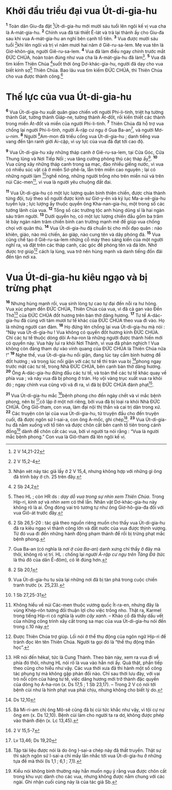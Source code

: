 # Khởi đầu triều đại vua Út-di-gia-hu
<sup><b>1</b></sup> Toàn dân Giu-đa đặt [^1*]Út-di-gia-hu mới mười sáu tuổi lên ngôi kế vị vua cha là A-mát-gia-hu. <sup><b>2</b></sup> Chính vua đã tái thiết Ê-lát và trả lại thành ấy cho Giu-đa sau khi vua A-mát-gia-hu an nghỉ bên cạnh tổ tiên. <sup><b>3</b></sup> Vua được mười sáu tuổi [^2*]khi lên ngôi và trị vì năm mươi hai năm ở Giê-ru-sa-lem. Mẹ vua tên là Giơ-khôn-gia, người Giê-ru-sa-lem. <sup><b>4</b></sup> Vua đã làm điều ngay chính trước mắt ĐỨC CHÚA, hoàn toàn đúng như vua cha là A-mát-gia-hu đã làm[^1]. <sup><b>5</b></sup> Vua đã tìm kiếm Thiên Chúa [^3*]suốt thời ông Dơ-khác-gia-hu, người đã dạy cho vua biết kính sợ[^2] Thiên Chúa. Bao lâu vua tìm kiếm ĐỨC CHÚA, thì Thiên Chúa cho vua được thành công.[^3]

# Thế lực của vua Út-di-gia-hu
<sup><b>6</b></sup> Vua Út-di-gia-hu xuất quân giao chiến với người Phi-li-tinh, triệt hạ tường thành Gát, tường thành Giáp-ne, tường thành Át-đốt, rồi kiến thiết các thành trong miền Át-đốt và miền của người Phi-li-tinh. <sup><b>7</b></sup> Thiên Chúa đã hỗ trợ vua chống lại người Phi-li-tinh, người Ả-rập cư ngụ ở Gua Ba-an[^4], và người Mơ-u-nim. <sup><b>8</b></sup> Người [^4*]Am-mon đã triều cống vua Út-di-gia-hu ; danh tiếng vua vang đến tận ranh giới Ai-cập, vì uy lực của vua đã đạt tới cao độ.

<sup><b>9</b></sup> Vua Út-di-gia-hu xây những tháp canh ở Giê-ru-sa-lem, tại Cửa Góc, Cửa Thung lũng và Nơi Tiếp Nối ; vua tăng cường phòng thủ các tháp ấy[^5]. <sup><b>10</b></sup> Vua cũng xây những tháp canh trong sa mạc, đào nhiều giếng nước, vì vua có nhiều súc vật cả ở miền Sơ-phê-la, lẫn trên miền cao nguyên ; lại có những người làm [^5*]nghề nông, những người trồng nho trên miền núi và trên núi Các-men[^6], vì vua là người yêu chuộng đất đai.

<sup><b>11</b></sup> Vua Út-di-gia-hu có một lực lượng quân binh thiện chiến, được chia thành từng đội, tuỳ theo số người được kinh sư Giơ-y-ên và ký lục Ma-a-xê-gia-hu tuyển lựa ; lực lượng ấy thuộc quyền ông Kha-nan-gia-hu, một trong số các tướng lãnh của vua. <sup><b>12</b></sup> Tổng số các trưởng tộc anh hùng dũng sĩ là hai ngàn sáu trăm người. <sup><b>13</b></sup> Dưới quyền họ, có một lực lượng chiến đấu gồm ba trăm lẻ bảy ngàn năm trăm chiến binh can trường mạnh mẽ để giúp vua chống chọi với quân thù. <sup><b>14</b></sup> Vua Út-di-gia-hu đã chuẩn bị cho mỗi đạo quân : nào khiên, giáo, nào mũ chiến, áo giáp, nào cung tên và dây phóng đá. <sup><b>15</b></sup> Vua cũng chế tạo ở Giê-ru-sa-lem những cỗ máy theo sáng kiến của một người nghĩ ra, và đặt trên các tháp canh, các góc để phóng tên và đá lớn. Nhờ được trợ giúp[^7] cách lạ lùng, vua trở nên hùng mạnh và danh tiếng đồn đãi đến tận nơi xa.

# Vua Út-di-gia-hu kiêu ngạo và bị trừng phạt
<sup><b>16</b></sup> Nhưng hùng mạnh rồi, vua sinh lòng tự cao tự đại đến nỗi ra hư hỏng. Vua xúc phạm đến ĐỨC CHÚA, Thiên Chúa của vua, vì đã cả gan vào Đền Thờ[^8] của ĐỨC CHÚA đốt hương trên bàn thờ dâng hương. <sup><b>17</b></sup> Tư tế A-dác-gia-hu đã cùng với tám mươi tư tế khác của ĐỨC CHÚA theo vua đi vào. Họ là những người can đảm. <sup><b>18</b></sup> Họ đứng lên chống lại vua Út-di-gia-hu mà nói : “Này vua Út-di-gia-hu ! Vua không có quyền đốt hương kính ĐỨC CHÚA. Chỉ các tư tế thuộc dòng dõi A-ha-ron là những người được thánh hiến mới có quyền này. Vua hãy lui ra khỏi Nơi Thánh, vì vua đã phản nghịch ! Vua không còn đáng tham dự vào vinh quang của ĐỨC CHÚA là Thiên Chúa nữa !” <sup><b>19</b></sup> Nghe thế, vua Út-di-gia-hu nổi giận, đang lúc tay cầm bình hương để đốt hương ; và trong lúc nổi giận với các tư tế thì trán vua bị [^6*]phong ngay trước mặt các tư tế, trong Nhà ĐỨC CHÚA, bên cạnh bàn thờ dâng hương. <sup><b>20</b></sup> Ông A-dác-gia-hu đứng đầu các tư tế, và toàn thể các tư tế khác quay về phía vua ; và này vua đã bị phong ở trán. Họ vội vàng trục xuất vua ra khỏi đó ; ngay chính vua cũng vội vã đi ra, vì đã bị ĐỨC CHÚA đánh phạt[^9].

<sup><b>21</b></sup> Vua Út-di-gia-hu mắc [^7*]bệnh phong cho đến ngày chết và vì mắc bệnh phong, nên bị [^8*]cô lập ở một nơi riêng, bởi vua đã bị loại ra khỏi Nhà ĐỨC CHÚA. Ông Giô-tham, con vua, làm đại nội thị thần và cai trị dân trong xứ. <sup><b>22</b></sup> Các truyện còn lại của vua Út-di-gia-hu, từ truyện đầu cho đến truyện cuối, đã được ngôn sứ I-sai-a, con ông A-mốc, ghi chép[^10]. <sup><b>23</b></sup> Vua Út-di-gia-hu đã nằm xuống với tổ tiên và được chôn cất bên cạnh tổ tiên trong cánh đồng[^11] dành để chôn cất các vua, bởi vì người ta nói rằng : “Vua là người mắc bệnh phong.” Con vua là Giô-tham đã lên ngôi kế vị.

[^1]: Nhận xét này tác giả lấy ở 2 V 15,4, nhưng không hợp với những gì ông đã trình bày ở ch. 25 trên đây.
[^2]: Theo HL ; còn HR ds : <i>dạy dỗ vua trong sự nhìn xem Thiên Chúa</i>. Trong Híp-ri, <i>kính sợ</i> và <i>nhìn xem</i> có thể lẫn. Nhân vật Dơ-khác-gia-hu này không rõ là ai. Ông đóng vai trò tương tự như ông Giơ-hô-gia-đa đối với vua Giô-át trước đây.
[^3]: 2 Sb 26,5-20 : tác giả theo nguồn riêng muốn cho thấy vua Út-di-gia-hu đã ra kiêu ngạo vì thành công lớn và đất nước của vua được thịnh vượng. Từ đó vua đi đến những hành động phạm thánh để rồi bị trừng phạt mắc bệnh phong.
[^4]: Gua Ba-an (có nghĩa là <i>nơi ở của Ba-an</i>) danh xưng chỉ thấy ở đây mà thôi, không rõ vị trí. HL : chống lại <i>người Ả-rập cư ngụ trên Tảng Đá</i> (tức là thủ đô của dân Ê-đôm), có lẽ đúng hơn.
[^5]: Vua Út-di-gia-hu tu sửa lại những nơi đã bị tàn phá trong cuộc chiến tranh trước (x. 25,23).
[^6]: Không hiểu về núi Các-men thuộc vương quốc Ít-ra-en, nhưng đây là vùng Khép-rôn tương đối thuận lợi cho việc trồng nho. Thật ra, Karmel trong tiếng Híp-ri có nghĩa là <i>vườn cây xanh</i>. – Khảo cổ đã thấy dấu vết của những công trình xây cất trong sa mạc của vua Út-di-gia-hu nói đến trong c.10 này.
[^7]: Được Thiên Chúa trợ giúp. Lối nói ở thể thụ động của ngôn ngữ Híp-ri để tránh đọc lên tên Thiên Chúa. Người ta gọi đó là “thể thụ động thần học”.
[^8]: HR nói đến <span class="hebrew-translit">hêkal</span>, tức là Cung Thánh. Theo bản này, xem ra vua đi về phía đó thôi, nhưng HL nói rõ là vua vào hẳn nơi ấy. Quả thật, phần tiếp theo cũng cho hiểu như vậy. Các vua thời xưa đã thi hành một số công tác phụng tự mà không gặp phản đối nào. Chỉ sau thời lưu đày, với vai trò nổi cộm của hàng tư tế, việc dâng hương mới trở thành đặc quyền của dòng họ A-ha-ron (x. Ds 17,5 ; 1 Sb 23,17). – Trong 2 V có nói tới bệnh cùi như là hình phạt vua phải chịu, nhưng không cho biết lý do.
[^9]: Bà Mi-ri-am chị ông Mô-sê cũng đã bị cùi tức khắc như vậy, vì tội cự nự ông em (x. Ds 12,10). Bệnh cùi làm cho người ta ra dơ, không được phép vào thánh điện (x. Lc 13,45).
[^10]: Tập tài liệu được nói là do ông I-sai-a chép này đã thất truyền. Thật sự thì sách ngôn sứ I-sai-a chỉ mấy lần nhắc tới vua Út-di-gia-hu ở những tựa đề mà thôi (Is 1,1 ; 6,1 ; 7,1).
[^11]: Kiểu nói không bình thường này hẳn muốn ngụ ý rằng vua được chôn cất trong khu vực dành cho các vua, nhưng không được nằm chung với các ngài. Ghi nhận cuối cùng này là của tác giả Sb.
[^1*]: 2 V 14,21-22
[^2*]: 2 V 15,2-4
[^3*]: 2 Sb 24,2
[^4*]: 2 Sb 20,1
[^5*]: 1 Sb 27,25-31
[^6*]: Ds 12,10
[^7*]: 2 V 15,5-7
[^8*]: Lv 13,46; Ds 19,20
